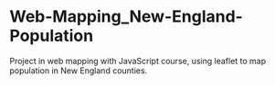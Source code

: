 # Web-Mapping_New-England-Population
Project in web mapping with JavaScript course, using leaflet to map population in New England counties.
